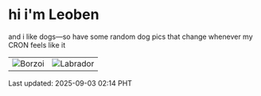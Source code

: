# hi i'm Leoben

and i like dogs—so have some random dog pics that change whenever my CRON feels like it

|  |  |
|--------|----------|
| ![Borzoi](https://random-dog-vercel.vercel.app/api/random-borzoi?v=1756836863) | ![Labrador](https://random-dog-vercel.vercel.app/api/random-labrador?v=1756836863) |

Last updated: 2025-09-03 02:14 PHT
